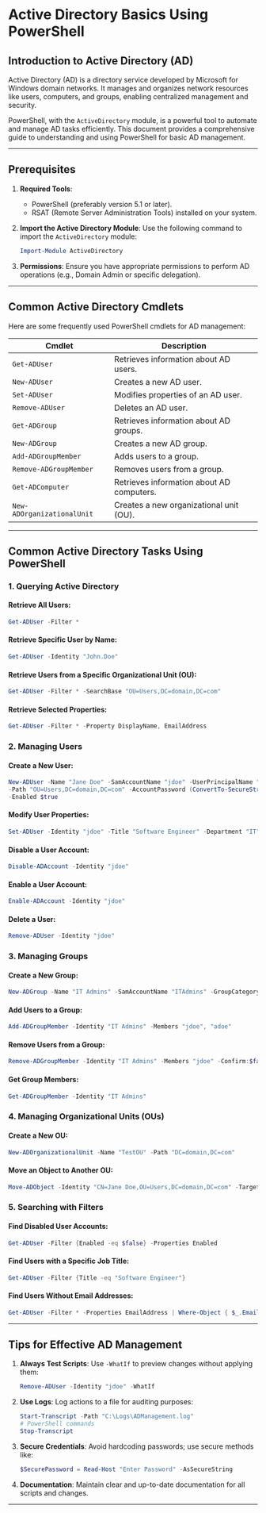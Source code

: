 # Active Directory Basics Using PowerShell

## Introduction to Active Directory (AD)
Active Directory (AD) is a directory service developed by Microsoft for Windows domain networks. It manages and organizes network resources like users, computers, and groups, enabling centralized management and security.

PowerShell, with the `ActiveDirectory` module, is a powerful tool to automate and manage AD tasks efficiently. This document provides a comprehensive guide to understanding and using PowerShell for basic AD management.

---

## Prerequisites

1. **Required Tools**:
   - PowerShell (preferably version 5.1 or later).
   - RSAT (Remote Server Administration Tools) installed on your system.

2. **Import the Active Directory Module**:
   Use the following command to import the `ActiveDirectory` module:
   ```powershell
   Import-Module ActiveDirectory
   ```

3. **Permissions**:
   Ensure you have appropriate permissions to perform AD operations (e.g., Domain Admin or specific delegation).

---

## Common Active Directory Cmdlets

Here are some frequently used PowerShell cmdlets for AD management:

| Cmdlet                | Description                                    |
|-----------------------|------------------------------------------------|
| `Get-ADUser`         | Retrieves information about AD users.          |
| `New-ADUser`         | Creates a new AD user.                         |
| `Set-ADUser`         | Modifies properties of an AD user.             |
| `Remove-ADUser`      | Deletes an AD user.                            |
| `Get-ADGroup`        | Retrieves information about AD groups.         |
| `New-ADGroup`        | Creates a new AD group.                        |
| `Add-ADGroupMember`  | Adds users to a group.                         |
| `Remove-ADGroupMember` | Removes users from a group.                   |
| `Get-ADComputer`     | Retrieves information about AD computers.      |
| `New-ADOrganizationalUnit` | Creates a new organizational unit (OU). |

---

## Common Active Directory Tasks Using PowerShell

### 1. Querying Active Directory

#### Retrieve All Users:
```powershell
Get-ADUser -Filter *
```
#### Retrieve Specific User by Name:
```powershell
Get-ADUser -Identity "John.Doe"
```
#### Retrieve Users from a Specific Organizational Unit (OU):
```powershell
Get-ADUser -Filter * -SearchBase "OU=Users,DC=domain,DC=com"
```
#### Retrieve Selected Properties:
```powershell
Get-ADUser -Filter * -Property DisplayName, EmailAddress
```

### 2. Managing Users

#### Create a New User:
```powershell
New-ADUser -Name "Jane Doe" -SamAccountName "jdoe" -UserPrincipalName "jdoe@domain.com" `
-Path "OU=Users,DC=domain,DC=com" -AccountPassword (ConvertTo-SecureString "P@ssw0rd!" -AsPlainText -Force) `
-Enabled $true
```

#### Modify User Properties:
```powershell
Set-ADUser -Identity "jdoe" -Title "Software Engineer" -Department "IT"
```

#### Disable a User Account:
```powershell
Disable-ADAccount -Identity "jdoe"
```

#### Enable a User Account:
```powershell
Enable-ADAccount -Identity "jdoe"
```

#### Delete a User:
```powershell
Remove-ADUser -Identity "jdoe"
```

### 3. Managing Groups

#### Create a New Group:
```powershell
New-ADGroup -Name "IT Admins" -SamAccountName "ITAdmins" -GroupCategory Security -GroupScope Global -Path "OU=Groups,DC=domain,DC=com"
```

#### Add Users to a Group:
```powershell
Add-ADGroupMember -Identity "IT Admins" -Members "jdoe", "adoe"
```

#### Remove Users from a Group:
```powershell
Remove-ADGroupMember -Identity "IT Admins" -Members "jdoe" -Confirm:$false
```

#### Get Group Members:
```powershell
Get-ADGroupMember -Identity "IT Admins"
```

### 4. Managing Organizational Units (OUs)

#### Create a New OU:
```powershell
New-ADOrganizationalUnit -Name "TestOU" -Path "DC=domain,DC=com"
```

#### Move an Object to Another OU:
```powershell
Move-ADObject -Identity "CN=Jane Doe,OU=Users,DC=domain,DC=com" -TargetPath "OU=TestOU,DC=domain,DC=com"
```

### 5. Searching with Filters

#### Find Disabled User Accounts:
```powershell
Get-ADUser -Filter {Enabled -eq $false} -Properties Enabled
```

#### Find Users with a Specific Job Title:
```powershell
Get-ADUser -Filter {Title -eq "Software Engineer"}
```

#### Find Users Without Email Addresses:
```powershell
Get-ADUser -Filter * -Properties EmailAddress | Where-Object { $_.EmailAddress -eq $null }
```

---

## Tips for Effective AD Management

1. **Always Test Scripts**:
   Use `-WhatIf` to preview changes without applying them:
   ```powershell
   Remove-ADUser -Identity "jdoe" -WhatIf
   ```

2. **Use Logs**:
   Log actions to a file for auditing purposes:
   ```powershell
   Start-Transcript -Path "C:\Logs\ADManagement.log"
   # PowerShell commands
   Stop-Transcript
   ```

3. **Secure Credentials**:
   Avoid hardcoding passwords; use secure methods like:
   ```powershell
   $SecurePassword = Read-Host "Enter Password" -AsSecureString
   ```

4. **Documentation**:
   Maintain clear and up-to-date documentation for all scripts and changes.

---

